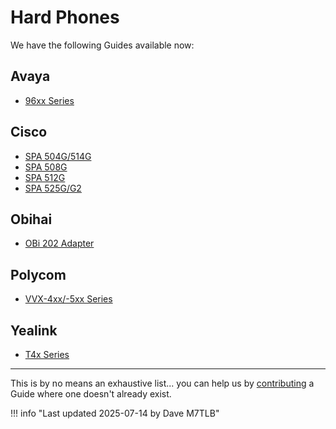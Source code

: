 # Hard Phones

We have the following Guides available now:

## Avaya

* [96xx Series](./avaya96xx.md)

## Cisco

* [SPA 504G/514G](./cisco504g.md)
* [SPA 508G](./cisco508g.md)
* [SPA 512G](./cisco512g.md)
* [SPA 525G/G2](./Cisco525.md)

## Obihai

* [OBi 202 Adapter](./OBi202.md)

## Polycom

* [VVX-4xx/-5xx Series](./PolycomVVX4xx.md)

## Yealink

* [T4x Series](./YealinkT4X.md)

---

This is by no means an exhaustive list... you can help us by [contributing](../../wiki/contributing.md) a Guide where one doesn't already exist.

!!! info "Last updated 2025-07-14 by Dave M7TLB"
